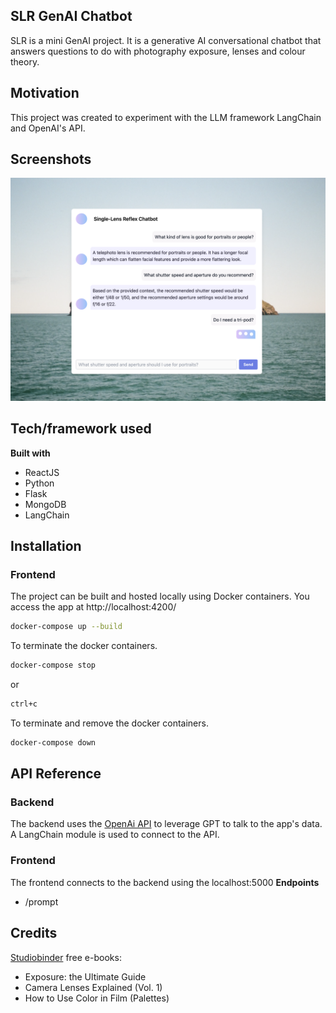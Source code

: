 ## SLR GenAI Chatbot
SLR is a mini GenAI project. It is a generative AI conversational chatbot that answers questions to do with photography exposure, lenses and colour theory.

## Motivation
This project was created to experiment with the LLM framework LangChain and OpenAI's API.

## Screenshots
![screenshot of SLR desktop view](./frontend/src/assets/screenshot-2.png)

## Tech/framework used

<b>Built with</b>

- ReactJS
- Python
- Flask
- MongoDB
- LangChain

## Installation
### Frontend
The project can be built and hosted locally using Docker containers. You access the app at http://localhost:4200/
```bash
docker-compose up --build
```

To terminate the docker containers.

```bash
docker-compose stop
```

or

```bash
ctrl+c
```

To terminate and remove the docker containers.

```bash
docker-compose down
```


## API Reference
### Backend
The backend uses the [OpenAi API](https://platform.openai.com/) to leverage GPT to talk to the app's data. A LangChain module is used to connect to the API.

### Frontend
The frontend connects to the backend using the localhost:5000
**Endpoints**

- /prompt

## Credits
[Studiobinder](https://www.studiobinder.com/) free e-books:

- Exposure: the Ultimate Guide
- Camera Lenses Explained (Vol. 1)
- How to Use Color in Film (Palettes)
